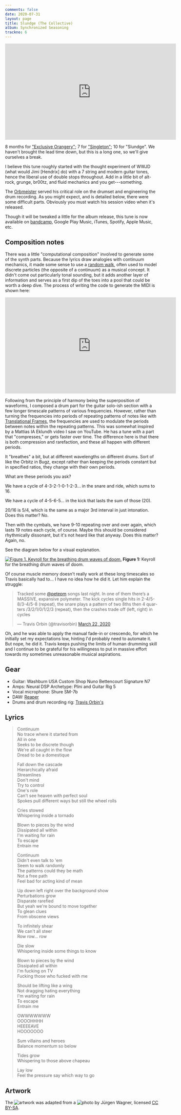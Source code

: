 ```yaml
---
comments: false
date: 2020-07-31
layout: page
title: Slundge (The Collective)
album: Synchronized Seasoning
trackno: 6
---
```


<iframe width="560" height="315" src="https://www.youtube.com/embed/XQ0FLt0jW94" frameborder="0" allow="accelerometer; autoplay; encrypted-media; gyroscope; picture-in-picture" allowfullscreen></iframe>

8 months for ["Exclusive Orangery"](exclusive-orangery);
7 for ["Singleton"](singleton);
10 for "Slundge".
We haven't brought the lead time down, but this is a long one, so we'll give
ourselves a break.

I believe this tune roughly started with the thought experiment of
WWJD (what would Jimi [Hendrix] do) with a 7 string and modern guitar tones,
hence the liberal use of double stops throughout.
Add in a little bit of alt-rock, grunge, br00tz, and fluid mechanics and
you get---something.

The [Orbmeister](http://travisorbin.com) served his critical role on the drumset
and engineering the drum recording.
As you might expect, and is detailed below, there were some difficult parts.
Obviously you must watch his session video when it's released.

Though it will be tweaked a little for the album release,
this tune is now available on
[bandcamp](https://petepeterson.bandcamp.com/track/slundge-the-collective),
Google Play Music, iTunes, Spotify, Apple Music, etc.


## Composition notes

There was a little "computational composition" involved to generate some of the
synth parts.
Because the lyrics draw analogies with continuum mechanics, it made
some sense to use a
[random walk](https://en.wikipedia.org/wiki/Random_walk),
often used to model discrete particles (the opposite of a continuum) as a musical concept.
It didn't come out particularly tonal sounding, but it adds another layer of
information and serves as a first dip of the toes into a pool that could be worth a deep dive.
The process of writing the code to generate the MIDI is shown here:

<iframe width="560" height="315" src="https://www.youtube.com/embed/zowpRnTGiGc" frameborder="0" allow="accelerometer; autoplay; encrypted-media; gyroscope; picture-in-picture" allowfullscreen></iframe>

Following from the principle of harmony being the superposition of waveforms,
I composed a drum part for the guitar solo-ish section with a few longer
timescale patterns of various frequencies.
However, rather than turning the frequencies into periods of repeating patterns
of notes like with [Translational Frames](translational-frames),
the frequencies are used to modulate
the periods between notes within the repeating patterns.
This was somewhat inspired by a Mattias IA Eklundh video I saw on YouTube.
He has a tune with a part that "compresses," or gets faster over time.
The difference here is that there is both compression and rarefaction,
and these all happen with different periods.

It "breathes" a bit, but at different wavelengths on different drums.
Sort of like the Orbitz in Bugz, except rather than keeping the periods
constant but in specified ratios, they change with their own periods.

What are these periods you ask?

We have a cycle of 4-3-2-1-0-1-2-3... in the snare and ride, which sums to 16.

We have a cycle of 4-5-6-5... in the kick that lasts the sum of those (20).

20/16 is 5/4, which is the same as a major 3rd interval in just intonation.
Does this matter? No.

Then with the cymbals, we have 9-10 repeating over and over again, which lasts
19 notes each cycle, of course. Maybe this should be considered rhythmically
dissonant, but it's not heard like that anyway. Does this matter? Again, no.

See the diagram below for a visual explanation.

[![Figure 1. Keyroll for the breathing drum waves of doom.](/images/slundge-drum-waves.png)](/images/slundge-drum-waves.png)
**Figure 1:** Keyroll for the breathing drum waves of doom.

Of course muscle memory doesn't really work at these long timescales so Travis
basically had to... I have no idea how he did it.
Let him explain the struggle:

<blockquote class="twitter-tweet"><p lang="en" dir="ltr">Tracked some <a href="https://twitter.com/petepm?ref_src=twsrc%5Etfw">@petepm</a> songs last night. In one of them there’s a MASSIVE, expansive polymeter. The kick cycles single hits in 2-4/5-8/3-4/5-8 (repeat), the snare plays a pattern of two 8ths then 4 quarters /3/2/1/0/1/2/3 (repeat), then the crashes trade off (left, right) in cycles</p>&mdash; Travis Orbin (@travisorbin) <a href="https://twitter.com/travisorbin/status/1241663573132226565?ref_src=twsrc%5Etfw">March 22, 2020</a></blockquote> <script async src="https://platform.twitter.com/widgets.js" charset="utf-8"></script>

Oh, and he was able to apply the manual fade-in or crescendo,
for which he initially set my expectations low, hinting I'd probably need to
automate it. But nope, he did it.
Travis keeps pushing the limits of human drumming skill and
I continue to be grateful for his willingness to put in massive effort towards
my sometimes unreasonable musical aspirations.


## Gear

* Guitar: Washburn USA Custom Shop Nuno Bettencourt Signature N7
* Amps: Neural DSP Archetype: Plini and Guitar Rig 5
* Vocal microphone: Shure SM-7b
* DAW: [Reaper](https://www.reaper.fm/)
* Drums and drum recording rig: [Travis Orbin's](http://travisorbin.com/equipment.htm)


## Lyrics

>Continuum<br>
No trace where it started from<br>
All in one<br>
Seeks to be discrete though<br>
We're all caught in the flow<br>
Dread to be a domestique<br>
>
>Fall down the cascade<br>
Hierarchically afraid<br>
Streamlines<br>
Don't mind<br>
Try to control<br>
One's role<br>
Can't see heaven with perfect soul<br>
Spokes pull different ways but still the wheel rolls<br>
>
>Cries stowed<br>
Whispering inside a tornado<br>
>
>Blown to pieces by the wind<br>
Dissipated all within<br>
I'm waiting for rain<br>
To escape<br>
Entrain me<br>
>
>Continuum<br>
Didn't even talk to 'em<br>
Seem to walk randomly<br>
The patterns could they be math<br>
Not a free path<br>
Feel bad for acting kind of mean<br>
>
>Up down left right over the background show<br>
Perturbations grow<br>
Disparate rarefied<br>
But yeah we're bound to move together<br>
To glean clues<br>
From obscene views<br>
>
>To infinitely shear<br>
We can't all steer<br>
Row row... row<br>
>
>Die slow<br>
Whispering inside some things to know<br>
>
>Blown to pieces by the wind<br>
Dissipated all within<br>
I'm fucking on TV<br>
Fucking those who fucked with me<br>
>
>Should be lifting like a wing<br>
Not dragging hating everything<br>
I'm waiting for rain<br>
To escape<br>
Entrain me<br>
>
>OWWWWWWW<br>
OOOOHHHH<br>
HEEEEAVE<br>
HOOOOOOO<br>
>
>Sum villains and heroes<br>
Balance momentum so below<br>
>
>Tides grow<br>
Whispering to those above chapeau<br>
>
>Lay low<br>
Feel the pressure say which way to go


## Artwork

The ![artwork](/images/Slundge.jpg) was adapted from a
![photo](https://commons.wikimedia.org/wiki/File:Karmansche_Wirbelstr_kleine_Re.JPG)
by Jürgen Wagner, licensed
[CC BY-SA](https://creativecommons.org/licenses/by-sa/4.0).
